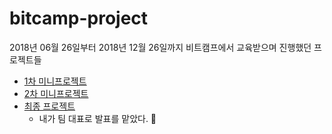 # bitcamp-project

2018년 06월 26일부터 2018년 12월 26일까지 비트캠프에서 교육받으며 진행했던 프로젝트들
  - [1차 미니프로젝트](https://github.com/Qandi430/GotoHealth)
  - [2차 미니프로젝트](https://github.com/haedoang/cocain)
  - [최종 프로젝트](https://github.com/chosi30629/steach)
    - 내가 팀 대표로 발표를 맡았다. 🤣
